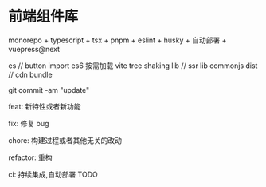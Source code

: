 # 前端组件库

monorepo + typescript + tsx  + pnpm + eslint + husky + 自动部署 + vuepress@next


es  // button import es6 按需加载 vite tree shaking
lib // ssr lib commonjs
dist // cdn bundle

git commit -am "update"

feat: 新特性或者新功能

fix: 修复 bug

chore: 构建过程或者其他无关的改动

refactor: 重构

ci: 持续集成,自动部署 TODO


